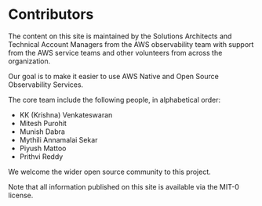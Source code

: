 # Contributors

The content on this site is maintained by the Solutions Architects and Technical Account Managers from the
AWS observability team with support from the AWS service teams and other
volunteers from across the organization.

Our goal is to make it easier to use AWS Native and Open Source Observability Services.

The core team include the following people, in alphabetical order:

* KK (Krishna) Venkateswaran
* Mitesh Purohit
* Munish Dabra
* Mythili Annamalai Sekar
* Piyush Mattoo
* Prithvi Reddy

We welcome the wider open source community to this project.

Note that all information published on this site is available via the
MIT-0 license.
